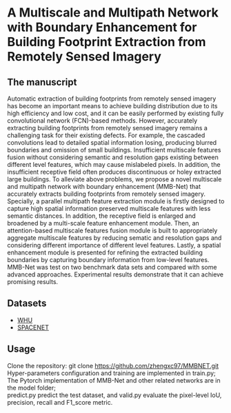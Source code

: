 # A Multiscale and Multipath Network with Boundary Enhancement for Building Footprint Extraction from Remotely Sensed Imagery
## The manuscript
 Automatic extraction of building footprints from remotely sensed imagery has become an important means to achieve building distribution due to its high efficiency and low cost, and it can be easily performed by existing fully convolutional network (FCN)-based methods. However, accurately extracting building footprints from remotely sensed imagery remains a challenging task for their existing defects. For example, the cascaded convolutions lead to detailed spatial information losing, producing blurred boundaries and omission of small buildings. Insufficient multiscale features fusion without considering semantic and resolution gaps existing between different level features, which may cause mislabeled pixels. In addition, the insufficient receptive field often produces discontinuous or holey extracted large buildings. To alleviate above problems, we propose a novel multiscale and multipath network with boundary enhancement (MMB-Net) that accurately extracts building footprints from remotely sensed imagery. Specially, a parallel multipath feature extraction module is firstly designed to capture high spatial information preserved multiscale features with less semantic distances. In addition, the receptive field is enlarged and broadened by a multi-scale feature enhancement module. Then, an attention-based multiscale features fusion module is built to appropriately aggregate multiscale features by reducing sematic and resolution gaps and considering different importance of different level features. Lastly, a spatial enhancement module is presented for refining the extracted building boundaries by capturing boundary information from low-level features. MMB-Net was test on two benchmark data sets and compared with some advanced approaches. Experimental results demonstrate that it can achieve promising results.
## Datasets
 * [WHU](http://study.rsgis.whu.edu.cn/pages/download/building_dataset.html "WHU")
 * [SPACENET](https://spacenet.ai/spacenet-buildings-dataset-v2/ "SPACENET")
## Usage
 Clone the repository: git clone https://github.com/zhengxc97/MMBNET.git  
  Hyper-parameters configuration and training are implemented in train.py;  
  The Pytorch implementation of MMB-Net and other related networks are in the model folder;  
  predict.py predict the test dataset, and valid.py evaluate the pixel-level IoU, precision, recall and F1_score metric.  
